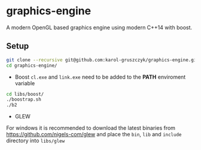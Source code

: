 # graphics-engine
A modern OpenGL based graphics engine using modern C++14 with boost.

## Setup
```bash
git clone --recursive git@github.com:karol-gruszczyk/graphics-engine.git
cd graphics-engine/
```

* Boost
`cl.exe` and `link.exe` need to be added to the **PATH** enviroment variable
```bash
cd libs/boost/
./boostrap.sh
./b2
```

* GLEW

For windows it is recommended to download the latest binaries from https://github.com/nigels-com/glew and place the `bin`, `lib` and `include` directory into `libs/glew`
